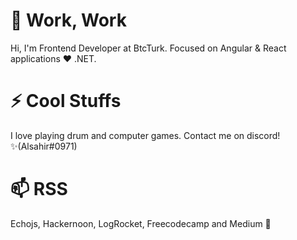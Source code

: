 
# 💬 Work, Work
Hi, I'm Frontend Developer at BtcTurk. Focused on Angular & React applications ❤️ .NET. 

# ⚡ Cool Stuffs
I love playing drum and computer games. Contact me on discord!✨(Alsahir#0971)

# 📫 RSS
Echojs, Hackernoon, LogRocket, Freecodecamp and Medium 👯
